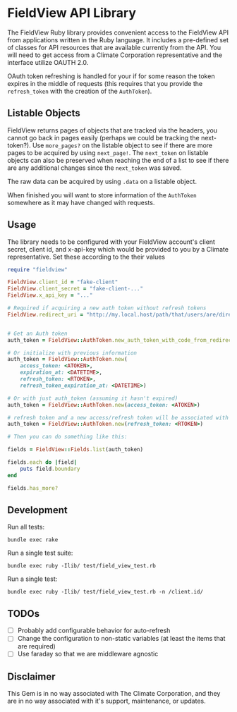# FieldView API Library

The FieldView Ruby library provides convenient access to the FieldView API from applications written in the Ruby language. It includes a pre-defined set of classes for API resources that are available currently from the API. You will need to get access from a Climate Corporation representative and the interface utilize OAUTH 2.0.

OAuth token refreshing is handled for your if for some reason the token expires in the middle of requests (this requires that you provide the `refresh_token` with the creation of the `AuthToken`).

## Listable Objects

FieldView returns pages of objects that are tracked via the headers, you cannot go back in pages easily (perhaps we could be tracking the next-token?). Use `more_pages?` on the listable object to see if there are more pages to be acquired by using `next_page!`. The `next_token` on listable objects can also be preserved when reaching the end of a list to see if there are any additional changes since the `next_token` was saved.

The raw data can be acquired by using `.data` on a listable object.

When finished you will want to store information of the `AuthToken` somewhere as it may have changed with requests.

## Usage

The library needs to be configured with your FieldView account's client secret,
client id, and x-api-key which would be provided to you by a Climate 
representative. Set these according to the their values

``` ruby
require "fieldview"

FieldView.client_id = "fake-client"
FieldView.client_secret = "fake-client-..."
FieldView.x_api_key = "..."

# Required if acquiring a new auth token without refresh tokens
FieldView.redirect_uri = "http://my.local.host/path/that/users/are/directed" 


# Get an Auth token
auth_token = FieldView::AuthToken.new_auth_token_with_code_from_redirect_code(<CODE>)

# Or initialize with previous information
auth_token = FieldView::AuthToken.new(
    access_token: <ATOKEN>, 
    expiration_at: <DATETIME>,
    refresh_token: <RTOKEN>,
    refresh_token_expiration_at: <DATETIME>)

# Or with just auth_token (assuming it hasn't expired)
auth_token = FieldView::AuthToken.new(access_token: <ATOKEN>)

# refresh token and a new access/refresh token will be associated with the object
auth_token = FieldView::AuthToken.new(refresh_token: <RTOKEN>) 

# Then you can do something like this:

fields = FieldView::Fields.list(auth_token)

fields.each do |field|
    puts field.boundary
end

fields.has_more?

```

## Development

Run all tests:

    bundle exec rake

Run a single test suite:

    bundle exec ruby -Ilib/ test/field_view_test.rb

Run a single test:

    bundle exec ruby -Ilib/ test/field_view_test.rb -n /client.id/

## TODOs

- [ ] Probably add configurable behavior for auto-refresh
- [ ] Change the configuration to non-static variables (at least the items that are required)
- [ ] Use faraday so that we are middleware agnostic

## Disclaimer

This Gem is in no way associated with The Climate Corporation, and they are in no way associated with it's support, maintenance, or updates.